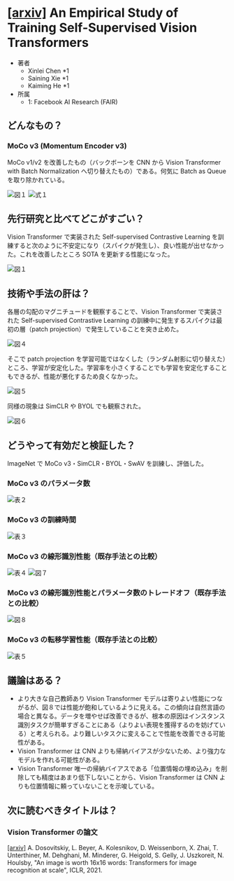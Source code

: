 # [\[arxiv\]](https://arxiv.org/abs/2104.02057v2) An Empirical Study of Training Self-Supervised Vision Transformers

- 著者
    - Xinlei Chen *1
    - Saining Xie *1
    - Kaiming He *1
- 所属
    - 1: Facebook AI Research (FAIR)


## どんなもの？
### MoCo v3 (Momentum Encoder v3)
MoCo v1/v2 を改善したもの（バックボーンを CNN から Vision Transformer with Batch Normalization へ切り替えたもの）である。何気に Batch as Queue を取り除かれている。

![図１](figure_1.png)
![式１](equation_1.png)


## 先行研究と比べてどこがすごい？
Vision Transformer で実装された Self-supervised Contrastive Learning を訓練すると次のように不安定になり（スパイクが発生し）、良い性能が出せなかった。これを改善したところ SOTA を更新する性能になった。

![図１](figure_1.png)

## 技術や手法の肝は？
各層の勾配のマグニチュードを観察することで、Vision Transformer で実装された Self-supervised Contrastive Learning の訓練中に発生するスパイクは最初の層（patch projection）で発生していることを突き止めた。

![図４](figure_4.png)

そこで patch projection を学習可能ではなくした（ランダム射影に切り替えた）ところ、学習が安定化した。学習率を小さくすることでも学習を安定化することもできるが、性能が悪化するため良くなかった。

![図５](figure_5.png)

同様の現象は SimCLR や BYOL でも観察された。

![図６](figure_6.png)


## どうやって有効だと検証した？
ImageNet で MoCo v3・SimCLR・BYOL・SwAV を訓練し、評価した。

### MoCo v3 のパラメータ数
![表２](table_2.png)

### MoCo v3 の訓練時間
![表３](table_3.png)

### MoCo v3 の線形識別性能（既存手法との比較）
![表４](table_4.png)
![図７](figure_7.png)

### MoCo v3 の線形識別性能とパラメータ数のトレードオフ（既存手法との比較）
![図８](figure_8.png)

### MoCo v3 の転移学習性能（既存手法との比較）
![表５](table_5.png)


## 議論はある？
- より大きな自己教師あり Vision Transformer モデルは寄りよい性能につながるが、図８では性能が飽和しているように見える。この傾向は自然言語の場合と異なる。データを増やせば改善できるが、根本の原因はインスタンス識別タスクが簡単すぎることにある（よりよい表現を獲得するのを妨げている）と考えられる。より難しいタスクに変えることで性能を改善できる可能性がある。
- Vision Transformer は CNN よりも帰納バイアスが少ないため、より強力なモデルを作れる可能性がある。
- Vision Transformer 唯一の帰納バイアスである「位置情報の埋め込み」を削除しても精度はあまり低下しないことから、Vision Transformer は CNN よりも位置情報に頼っていないことを示唆している。


## 次に読むべきタイトルは？

### Vision Transformer の論文
[\[arxiv\]](https://arxiv.org/abs/2010.11929v1) A. Dosovitskiy, L. Beyer, A. Kolesnikov, D. Weissenborn, X. Zhai, T. Unterthiner, M. Dehghani, M. Minderer, G. Heigold, S. Gelly, J. Uszkoreit, N. Houlsby, "An image is worth 16x16 words: Transformers for image recognition at scale", ICLR, 2021.
